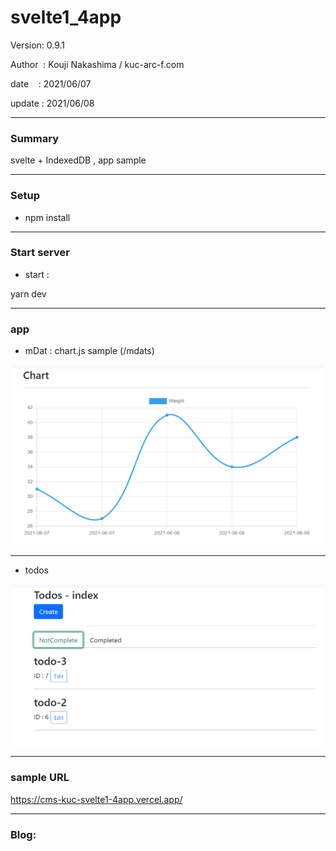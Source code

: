 ﻿# svelte1_4app

 Version: 0.9.1

 Author  : Kouji Nakashima / kuc-arc-f.com

 date    : 2021/06/07 

 update  : 2021/06/08

***
### Summary

svelte + IndexedDB , app sample

***
### Setup

* npm install

***
### Start server
* start :

yarn dev

***
### app

* mDat : chart.js sample (/mdats)

![img](https://github.com/kuc-arc-f/screen-img/blob/master/web/2021/mdats/ss-chart0608.png?raw=true "")

***
* todos

![img](https://github.com/kuc-arc-f/screen-img/blob/master/web/2021/todos/ss-todo0608.png?raw=true "")

***
### sample URL

https://cms-kuc-svelte1-4app.vercel.app/

***
### Blog:



